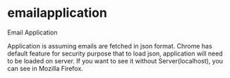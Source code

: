 # emailapplication
Email Application

Application is assuming emails are fetched in json format. Chrome has default feature for security purpose that to load json, application will need to be loaded on server. If you want to see it without Server(localhost), you can see in Mozilla Firefox.
